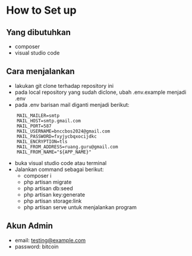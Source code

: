 # How to Set up
## Yang dibutuhkan 
- composer
- visual studio code
## Cara menjalankan
- lakukan git clone terhadap repository ini
- pada local repository yang sudah diclone, ubah .env.example menjadi .env
- pada .env barisan mail diganti menjadi berikut:
```
    MAIL_MAILER=smtp
    MAIL_HOST=smtp.gmail.com
    MAIL_PORT=587
    MAIL_USERNAME=bnccbos2024@gmail.com
    MAIL_PASSWORD=fxyjycbqxocijdkc
    MAIL_ENCRYPTION=tls
    MAIL_FROM_ADDRESS=ruang.guru@gmail.com
    MAIL_FROM_NAME="${APP_NAME}"
```
- buka visual studio code atau terminal 
- Jalankan command sebagai berikut: 
    + composer i
    + php artisan migrate
    + php artisan db:seed
    + php artisan key:generate
    + php artisan storage:link
    + php artisan serve untuk menjalankan program

## Akun Admin
- email: testing@example.com
- password: bitcoin
